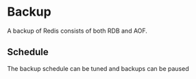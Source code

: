 # Backup
A backup of Redis consists of both RDB and AOF.

## Schedule
The backup schedule can be tuned and backups can be paused



